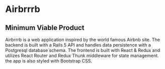 # Airbrrrb

[Live Site (heroku)]: https://airbrrrb.herokuapp.com

## Minimum Viable Product

Airbrrrb is a web application inspired by the world famous Airbnb site. The backend is built with a Rails 5 API and handles data persistence with a Postgresql database schema. The frontend is built with React & Redux and utilizes React Router and Redux Thunk middleware for state management. the app is also styled with Bootstrap CSS.

